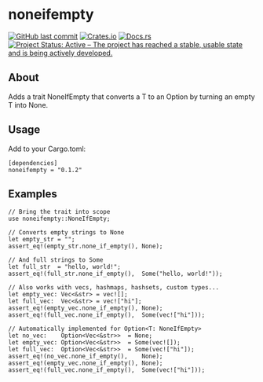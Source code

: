# noneifempty

[![GitHub last commit](https://img.shields.io/github/last-commit/barrowsys/noneifempty)](https://github.com/barrowsys/noneifempty)
[![Crates.io](https://img.shields.io/crates/v/noneifempty)](https://crates.io/crates/noneifempty/)
[![Docs.rs](https://docs.rs/noneifempty/badge.svg)](https://docs.rs/noneifempty)
[![Project Status: Active – The project has reached a stable, usable state and is being actively developed.](https://www.repostatus.org/badges/latest/active.svg)](https://www.repostatus.org/#active)

## About

Adds a trait NoneIfEmpty that converts a T to an Option<T> by turning an empty T into None.

## Usage

Add to your Cargo.toml:
```
[dependencies]
noneifempty = "0.1.2"
```

## Examples
```
// Bring the trait into scope
use noneifempty::NoneIfEmpty;

// Converts empty strings to None
let empty_str = "";
assert_eq!(empty_str.none_if_empty(), None);

// And full strings to Some
let full_str  = "hello, world!";
assert_eq!(full_str.none_if_empty(),  Some("hello, world!"));

// Also works with vecs, hashmaps, hashsets, custom types...
let empty_vec: Vec<&str> = vec![];
let full_vec:  Vec<&str> = vec!["hi"];
assert_eq!(empty_vec.none_if_empty(), None);
assert_eq!(full_vec.none_if_empty(),  Some(vec!["hi"]));

// Automatically implemented for Option<T: NoneIfEmpty>
let no_vec:    Option<Vec<&str>>  = None;
let empty_vec: Option<Vec<&str>>  = Some(vec![]);
let full_vec:  Option<Vec<&str>>  = Some(vec!["hi"]);
assert_eq!(no_vec.none_if_empty(),    None);
assert_eq!(empty_vec.none_if_empty(), None);
assert_eq!(full_vec.none_if_empty(),  Some(vec!["hi"]));
```

